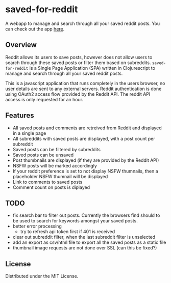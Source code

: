 # saved-for-reddit

A webapp to manage and search through all your saved reddit posts. You can check out the app [here](https://pvik.github.io/saved-for-reddit/).

## Overview

Reddit allows its users to save posts, however does not allow users to search through these saved posts or filter them based on subreddits.
```saved-for-reddit``` is a Single Page Application (SPA) written in Clojurescript to manage and search through all your saved reddit posts.

This is a javascript application that runs completely in the users browser, no user details are sent to any external servers. Reddit authentication is done using OAuth2 access flow provided by the Reddit API. The reddit API access is only requested for an hour.

## Features

* All saved posts and comments are retreived from Reddit and displayed in a single page
* All subreddits with saved posts are displayed, with a post count per subreddit
* Saved posts can be filtered by subreddits
* Saved posts can be unsaved
* Post thumbnails are displayed (if they are provided by the Reddit API)
* NSFW posts will be marked accordingly
* If your reddit preference is set to not display NSFW thumnails, then a placeholder NSFW thumnail will be displayed
* Link to comments to saved posts
* Comment count on posts is diplayed

## TODO

* fix search bar to filter out posts. Currently the browsers find should to be used to search for keywords amongst your saved posts.
* better error processing
    * try to refresh api token first if 401 is received
* clear out subreddit filter, when the last subreddit filter is unselected
* add an export as csv/html file to export all the saved posts as a static file
* thumbnail image requests are not done over SSL (can this be fixed?)

## License

Distributed under the MIT License.
